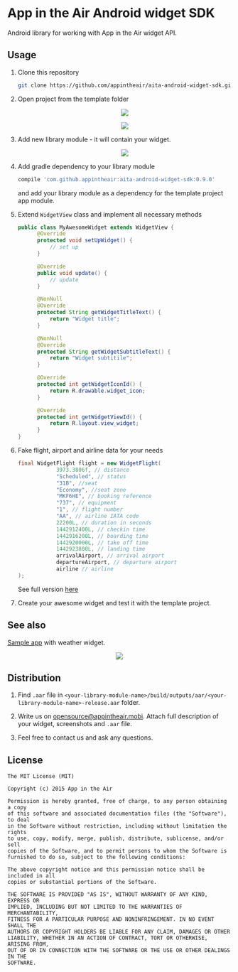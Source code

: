 # App in the Air Android widget SDK
Android library for working with App in the Air widget API.

## Usage
1) Clone this repository
    ```bash
    git clone https://github.com/appintheair/aita-android-widget-sdk.git
    ```

2) Open project from the template folder
    <p align="center">
        <img src="https://habrastorage.org/files/b65/380/1ee/b653801eeb39447084cf21a6ec3e11e0.png"/>
    </p>
    
    <p align="center">
        <img src="https://habrastorage.org/files/032/d1e/e97/032d1ee975514cf096d235bb76d4df46.png"/>
    </p>

3) Add new library module - it will contain your widget.
    <p align="center">
        <img src="https://habrastorage.org/files/788/d2f/99e/788d2f99edff4698b7065acd9bb81965.png"/>
    </p>
    
4) Add gradle dependency to your library module
    ```groovy
    compile 'com.github.appintheair:aita-android-widget-sdk:0.9.0'
    ```
    and add your library module as a dependency for the template project app module.
    
5) Extend `WidgetView` class and implement all necessary methods
    ```java
    public class MyAwesomeWidget extends WidgetView {
          @Override
          protected void setUpWidget() {
              // set up
          }

          @Override
          public void update() {
              // update
          }

          @NonNull
          @Override
          protected String getWidgetTitleText() {
              return "Widget title";
          }

          @NonNull
          @Override
          protected String getWidgetSubtitleText() {
              return "Widget subtitile";
          }

          @Override
          protected int getWidgetIconId() {
              return R.drawable.widget_icon;
          }

          @Override
          protected int getWidgetViewId() {
              return R.layout.view_widget;
          }
    }
    ```
    
6) Fake flight, airport and airline data for your needs
    ```java
    final WidgetFlight flight = new WidgetFlight(
                3973.3806f, // distance
                "Scheduled", // status
                "31B", //seat
                "Economy", //seat zone
                "MKF6HE", // booking reference
                "737", // equipment
                "1", // flight number
                "AA", // airline IATA code
                22200L, // duration in seconds
                1442912400L, // checkin time
                1442916200L, // boarding time
                1442920000L, // take off time
                1442923800L, // landing time
                arrivalAirport, // arrival airport
                departureAirport, // departure airport
                airline // airline
    );
    ```
    See full version [here](https://github.com/appintheair/aita-android-widget-sdk/sample/app/src/main/java/com/aita/aitawidgetsample/MainActivity.java)

7) Create your awesome widget and test it with the template project. 

## See also
[Sample app](https://github.com/appintheair/aita-android-widget-sdk/sample/) with weather widget.
<p align="center">
        <img src="https://habrastorage.org/files/879/4d3/2ee/8794d32ee4154b6c8e34788f6d4d2a36.png"/>
    </p>

## Distribution
1) Find `.aar` file in `<your-library-module-name>/build/outputs/aar/<your-library-module-name>-release.aar` folder.

2) Write us on [opensource@appintheair.mobi](mailto:opensource@appintheair.mobi). Attach full description of your widget, screenshots and `.aar` file.

3) Feel free to contact us and ask any questions.

## License
    The MIT License (MIT)

    Copyright (c) 2015 App in the Air

    Permission is hereby granted, free of charge, to any person obtaining a copy
    of this software and associated documentation files (the "Software"), to deal
    in the Software without restriction, including without limitation the rights
    to use, copy, modify, merge, publish, distribute, sublicense, and/or sell
    copies of the Software, and to permit persons to whom the Software is
    furnished to do so, subject to the following conditions:

    The above copyright notice and this permission notice shall be included in all
    copies or substantial portions of the Software.

    THE SOFTWARE IS PROVIDED "AS IS", WITHOUT WARRANTY OF ANY KIND, EXPRESS OR
    IMPLIED, INCLUDING BUT NOT LIMITED TO THE WARRANTIES OF MERCHANTABILITY,
    FITNESS FOR A PARTICULAR PURPOSE AND NONINFRINGEMENT. IN NO EVENT SHALL THE
    AUTHORS OR COPYRIGHT HOLDERS BE LIABLE FOR ANY CLAIM, DAMAGES OR OTHER
    LIABILITY, WHETHER IN AN ACTION OF CONTRACT, TORT OR OTHERWISE, ARISING FROM,
    OUT OF OR IN CONNECTION WITH THE SOFTWARE OR THE USE OR OTHER DEALINGS IN THE
    SOFTWARE.